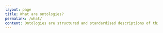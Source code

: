 ```yaml
---
layout: page
title: What are ontologies?
permalink: /what/
content: Ontologies are structured and standardised descriptions of things in the world that can be used to give meaning to data, to organise evidence and knowledge, and to serve as a hub for community-wide discussions that aim to advance theory and the cumulative progress of scientific research. Widely used in the biosciences, they are beginning to be adopted in the behavioural and social sciences. 
---
```


